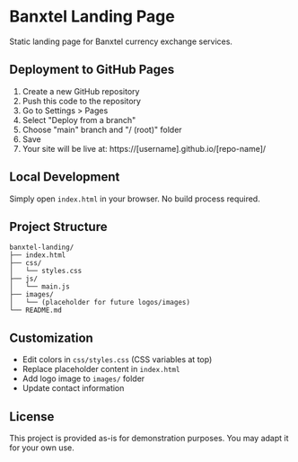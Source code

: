# Banxtel Landing Page

Static landing page for Banxtel currency exchange services.

## Deployment to GitHub Pages

1. Create a new GitHub repository
2. Push this code to the repository
3. Go to Settings > Pages
4. Select "Deploy from a branch"
5. Choose "main" branch and "/ (root)" folder
6. Save
7. Your site will be live at: https://[username].github.io/[repo-name]/

## Local Development

Simply open `index.html` in your browser. No build process required.

## Project Structure

```
banxtel-landing/
├── index.html
├── css/
│   └── styles.css
├── js/
│   └── main.js
├── images/
│   └── (placeholder for future logos/images)
└── README.md
```

## Customization

- Edit colors in `css/styles.css` (CSS variables at top)
- Replace placeholder content in `index.html`
- Add logo image to `images/` folder
- Update contact information

## License

This project is provided as-is for demonstration purposes. You may adapt it for your own use.


